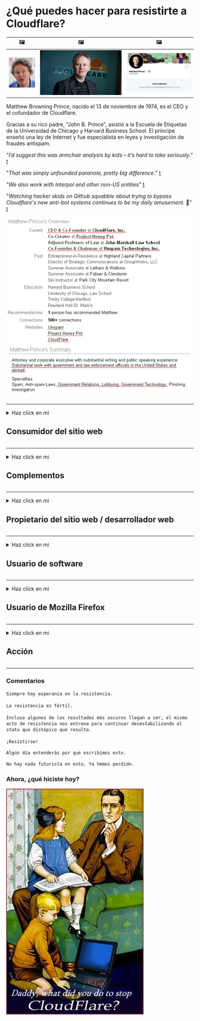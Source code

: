 # ¿Qué puedes hacer para resistirte a Cloudflare?

| 🖼 | 🖼 | 🖼 |
| --- | --- | --- |
| ![](../image/matthew_prince_teen.jpg) | ![](../image/matthew_prince.jpg) | ![](../image/blockedbymatthewprince.jpg) |


Matthew Browning Prince, nacido el 13 de noviembre de 1974, es el CEO y el cofundador de Cloudflare.

Gracias a su rico padre, "John B. Prince", asistió a la Escuela de Etiquetas de la Universidad de Chicago y Harvard Business School.
El príncipe enseñó una ley de Internet y fue especialista en leyes y investigación de fraudes antispam.


"*I’d suggest this was armchair analysis by kids – it’s hard to take seriously.*" [t](https://www.theguardian.com/technology/2015/nov/19/cloudflare-accused-by-anonymous-helping-isis)

"*That was simply unfounded paranoia, pretty big difference.*"  [t](https://twitter.com/xxdesmus/status/992757936123359233)

"*We also work with Interpol and other non-US entities*" [t](https://twitter.com/eastdakota/status/1203028504184360960)

"*Watching hacker skids on Github squabble about trying to bypass Cloudflare's new anti-bot systems continues to be my daily amusement.* 🍿" [t](https://twitter.com/eastdakota/status/1273277839102656515)


![](../image/whoismp.jpg)

---


<details>
<summary>Haz click en mi

## Consumidor del sitio web
</summary>


- Si el sitio web que le gusta usa Cloudflare, dígales que no usen Cloudflare.
  - Quejarse en las redes sociales como Facebook, Reddit, Twitter o Mastodon no hace ninguna diferencia. [Las acciones son más ruidosas que los hashtags.](https://twitter.com/phyzonloop/status/1274132092490862594)
  - Intente ponerse en contacto con el propietario del sitio web si desea ser útil.

[Cloudflare dijo](https://github.com/Eloston/ungoogled-chromium/issues/783):
```
Le recomendamos que se comunique con los administradores de los servicios o sitios específicos con los que tenga problemas y comparta su experiencia.
```

[Si no lo solicita, el propietario del sitio web nunca conocerá este problema.](../PEOPLE.md)

![](../image/liberapay.jpg)

[Ejemplo exitoso](https://counterpartytalk.org/t/turn-off-cloudflare-on-counterparty-co-plz/164/5).<br>
¿Tienes un problema? [Levanta la voz ahora.](https://github.com/maraoz/maraoz.github.io/issues/1) Ejemplo a continuación.

```
Solo está ayudando a la censura corporativa y la vigilancia masiva.
http://crimeflare.eu.org
```

```
Su página web está en el jardín privado amurallado de CloudFlare que abusa de la privacidad.
http://crimeflare.eu.org
```

- Tómese su tiempo para leer la política de privacidad del sitio web.
  - si el sitio web está detrás de Cloudflare o si el sitio web está utilizando servicios conectados a Cloudflare.

Debe explicar qué es "Cloudflare" y pedir permiso para compartir sus datos con Cloudflare. Si no lo hace, se producirá un abuso de confianza y se debe evitar el sitio web en cuestión.

[Un ejemplo aceptable de política de privacidad está aquí.](https://archive.is/bDlTz) ("Subprocessors" > "Entity Name")

```
He leído su política de privacidad y no encuentro la palabra Cloudflare.
Me niego a compartir datos contigo si continúas enviando mis datos a Cloudflare.
http://crimeflare.eu.org
```

Este es un ejemplo de política de privacidad que no tiene la palabra Cloudflare.
[Liberland Jobs](https://archive.is/daKIr) [privacy policy](https://docsend.com/view/feiwyte):

![](../image/cfwontobey.jpg)

Cloudflare tiene su propia política de privacidad.
[A Cloudflare le encanta hacer sexo con la gente.](https://www.reddit.com/r/GamerGhazi/comments/2s64fe/be_wary_reporting_to_cloudflare/)

Este es un buen ejemplo del formulario de registro del sitio web.
AFAIK, el sitio web cero hace esto. ¿Confiarás en ellos?

```
Al hacer clic en "Registrarse en XYZ", acepta nuestros términos de servicio y declaración de privacidad.
También acepta compartir sus datos con Cloudflare y también acepta la declaración de privacidad de cloudflare.
Si Cloudflare filtra su información o no le permite conectarse a nuestros servidores, no es culpa nuestra. [*]

[ Inscribirse ] [ no estoy de acuerdo ]
```
[*] [PEOPLE.md](../PEOPLE.md)


- Trate de no utilizar su servicio. Recuerde que está siendo observado por Cloudflare.
  - ["I'm in your TLS, sniffin' your passworz"](../image/iminurtls.jpg)

- Busque otro sitio web. ¡Hay alternativas y oportunidades en Internet!

- Convence a tus amigos para que utilicen Tor a diario.
  - ¡El anonimato debería ser el estándar de la Internet abierta!
  - [Tenga en cuenta que al proyecto Tor no le gusta este proyecto.](../HISTORY.md)

</details>

------

<details>
<summary>Haz click en mi

## Complementos
</summary>

- Si su navegador es Firefox, Tor Browser o Ungoogled Chromium, use uno de estos complementos a continuación.
  - Si desea agregar otro complemento nuevo, pregunte primero.


| Nombre | Desarrollador | Apoyo | Puede bloquear | Puede notificar | Chrome |
| -------- | -------- | -------- | -------- | -------- | -------- |
| [Bloku Cloudflaron MITM-Atakon](../subfiles/about.bcma.md) | #Addon | [ ? ](http://crimeflare.eu.org/) | **sí**     | **sí**     |  **sí** |
| [Ĉu ligoj estas vundeblaj al MITM-atako?](../subfiles/about.ismm.md) | #Addon | [ ? ](http://crimeflare.eu.org/) | No     | **sí**     |  **sí** |
| [Ĉu ĉi tiuj ligoj blokos Tor-uzanton?](../subfiles/about.isat.md) | #Addon | [ ? ](http://crimeflare.eu.org/) | No     | **sí**     |  **sí** |
| [Block Cloudflare MITM Attack](https://trac.torproject.org/projects/tor/attachment/ticket/24351/block_cloudflare_mitm_attack-1.0.14.1-an%2Bfx.xpi)<br>[**DELETED BY TOR PROJECT**](../HISTORY.md) | nullius | [ ? ](../tool/block_cloudflare_mitm_fx), [Link](http://crimeflare.eu.org/) | **sí**     | **sí**     |  No |
| [TPRB](http://34ahehcli3epmhbu2wbl6kw6zdfl74iyc4vg3ja4xwhhst332z3knkyd.onion/) | Sw | [ ? ](http://34ahehcli3epmhbu2wbl6kw6zdfl74iyc4vg3ja4xwhhst332z3knkyd.onion/) | **sí**     | **sí**     |  No |
| [Detect Cloudflare](https://addons.mozilla.org/en-US/firefox/addon/detect-cloudflare/) | Frank Otto | [ ? ](https://github.com/traktofon/cf-detect) | No     | **sí**     |  No |
| [True Sight](https://addons.mozilla.org/en-US/firefox/addon/detect-cloudflare-plus/) | claustromaniac | [ ? ](https://github.com/claustromaniac/detect-cloudflare-plus) | No     | **sí**     |  No |
| [Which Cloudflare datacenter am I visiting?](https://addons.mozilla.org/en-US/firefox/addon/cf-pop/) | 依云 | [ ? ](https://github.com/lilydjwg/cf-pop) | No     | **sí**     |  No |


- "Decentraleyes" puede detener la conexión a "CDNJS (Cloudflare)".
  - Evita que muchas solicitudes lleguen a las redes y sirve archivos locales para evitar que los sitios se rompan.
  - El desarrollador respondió: "[very concerning indeed](https://github.com/Synzvato/decentraleyes/issues/236#issuecomment-352049501)", "[widespread usage severely centralizes the web](https://github.com/Synzvato/decentraleyes/issues/251#issuecomment-366752049)"

- [También puede eliminar o desconfiar del certificado de Cloudflare de su autoridad de certificación (CA).](https://www.ssl.com/how-to/remove-root-certificate-firefox/)

</details>

------

<details>
<summary>Haz click en mi

## Propietario del sitio web / desarrollador web
</summary>


![](../image/word_cloudflarefree.jpg)

- No use la solución Cloudflare, Period.
  - Puedes hacerlo mejor que eso, ¿verdad? [Aquí se explica cómo eliminar suscripciones, planes, dominios o cuentas de Cloudflare.](https://support.cloudflare.com/hc/en-us/articles/200167776-Removing-subscriptions-plans-domains-or-accounts)

| 🖼 | 🖼 |
| --- | --- |
| ![](../image/htmlalertcloudflare.jpg) | ![](../image/htmlalertcloudflare2.jpg) |

- ¿Quieres más clientes? Sabes qué hacer. La pista está "por encima de la línea".
  - [Hola, escribiste "Nos tomamos en serio tu privacidad", pero recibí "Error 403 Proxy anónimo prohibido no permitido".](https://it.slashdot.org/story/19/02/19/0033255/stop-saying-we-take-your-privacy-and-security-seriously) ¿Por qué estás bloqueando Tor o VPN? ¿Y por qué bloquea los correos electrónicos temporales?

![](../image/anonexist.jpg)

- El uso de Cloudflare aumentará las posibilidades de una interrupción. Los visitantes no pueden acceder a su sitio web si su servidor no funciona o si Cloudflare no funciona.
  - [¿De verdad pensaste que Cloudflare nunca caería?](https://www.ibtimes.com/cloudflare-down-not-working-sites-producing-504-gateway-timeout-errors-2618008) [Another](https://twitter.com/Jedduff/status/1097875615997399040) [sample](https://twitter.com/search?f=tweets&vertical=default&q=Cloudflare%20is%20having%20problems). [Need more](../PEOPLE.md)?

![](../image/cloudflareinternalerror.jpg)

- El uso de Cloudflare como proxy de su "servicio API", "servidor de actualización de software" o "fuente RSS" dañará a su cliente. Un cliente te llamó y te dijo "Ya no puedo usar tu API", y no tienes idea de lo que está pasando. Cloudflare puede bloquear silenciosamente a su cliente. ¿Crees que está bien?
  - Hay muchos clientes de lectores de RSS y servicios en línea de lectores de RSS. ¿Por qué publica un feed RSS si no permite que la gente se suscriba?

![](../image/rssfeedovercf.jpg)

- ¿Necesita un certificado HTTPS? Utilice "Let's Encrypt" o simplemente cómprelo en la empresa de CA.

- ¿Necesitas un servidor DNS? ¿No puede configurar su propio servidor? Que hay de ellos: [Hurricane Electric Free DNS](https://dns.he.net/), [Dyn.com](https://dyn.com/dns/), [1984 Hosting](https://www.1984hosting.com/), [Afraid.Org (El administrador borra su cuenta si usa TOR)](https://freedns.afraid.org/)

- ¿Buscas servicio de hosting? ¿Solo gratis? Que hay de ellos: [Onion Service](http://vww6ybal4bd7szmgncyruucpgfkqahzddi37ktceo3ah7ngmcopnpyyd.onion/en/security/network-security/tor/onionservices-best-practices), [Free Web Hosting Area](https://freewha.com/), [Autistici/Inventati Web Site Hosting](https://www.autinv5q6en4gpf4.onion/services/website), [Github Pages](https://pages.github.com/), [Surge](https://surge.sh/)
  - [Alternativas a Cloudflare](../subfiles/cloudflare-alternatives.md)

- ¿Está utilizando "cloudflare-ipfs.com"? [¿Sabes que Cloudflare IPFS es malo?](../PEOPLE.md)

- Instale Web Application Firewall como OWASP y Fail2Ban en su servidor y configúrelo correctamente.
  - Bloquear Tor no es una solución. No castigue a todo el mundo solo por los pequeños usuarios malos.

- Redirigir o bloquear a los usuarios de "Cloudflare Warp" para que no accedan a su sitio web. Y proporcione una razón si puede.

> Lista de IP: "[Rangos de IP actuales de Cloudflare](cloudflare_inc/)"

> A: Solo bloquéalos

```
server {
...
deny 173.245.48.0/20;
deny 103.21.244.0/22;
deny 103.22.200.0/22;
deny 103.31.4.0/22;
deny 141.101.64.0/18;
deny 108.162.192.0/18;
deny 190.93.240.0/20;
deny 188.114.96.0/20;
deny 197.234.240.0/22;
deny 198.41.128.0/17;
deny 162.158.0.0/15;
deny 104.16.0.0/12;
deny 172.64.0.0/13;
deny 131.0.72.0/22;
deny 2400:cb00::/32;
deny 2606:4700::/32;
deny 2803:f800::/32;
deny 2405:b500::/32;
deny 2405:8100::/32;
deny 2a06:98c0::/29;
deny 2c0f:f248::/32;
...
}
```

> B: Redirigir a la página de advertencia

```
http {
...
geo $iscf {
default 0;
173.245.48.0/20 1;
103.21.244.0/22 1;
103.22.200.0/22 1;
103.31.4.0/22 1;
141.101.64.0/18 1;
108.162.192.0/18 1;
190.93.240.0/20 1;
188.114.96.0/20 1;
197.234.240.0/22 1;
198.41.128.0/17 1;
162.158.0.0/15 1;
104.16.0.0/12 1;
172.64.0.0/13 1;
131.0.72.0/22 1;
2400:cb00::/32 1;
2606:4700::/32 1;
2803:f800::/32 1;
2405:b500::/32 1;
2405:8100::/32 1;
2a06:98c0::/29 1;
2c0f:f248::/32 1;
}
...
}

server {
...
if ($iscf) {rewrite ^ https://example.com/cfwsorry.php;}
...
}

<?php
header('HTTP/1.1 406 Not Acceptable');
echo <<<CLOUDFLARED
Thank you for visiting ourwebsite.com!<br />
We are sorry, but we can't serve you because your connection is being intercepted by Cloudflare.<br />
Please read http://crimeflare.eu.org for more information.<br />
CLOUDFLARED;
die();
```

- Configure Tor Onion Service o I2P insite si cree en la libertad y da la bienvenida a usuarios anónimos.

- ¡Pida consejo a otros operadores de sitios web duales de Clearnet / Tor y haga amigos anónimos!

</details>

------

<details>
<summary>Haz click en mi

## Usuario de software
</summary>


- Discord está usando CloudFlare. ¿Alternativas? Nosotros recomendamos [**Briar** (Android)](https://f-droid.org/en/packages/org.briarproject.briar.android/), [Ricochet (PC)](https://ricochet.im/), [Tox + Tor (Android/PC)](https://tox.chat/download.html)
  - Briar incluye el demonio Tor para que no tengas que instalar Orbot.
  - Los desarrolladores de Qwtch, Open Privacy, eliminaron el proyecto stop_cloudflare de su servicio git sin previo aviso.

- Si usa Debian GNU / Linux, o cualquier derivado, suscríbase: [bug #831835](https://bugs.debian.org/cgi-bin/bugreport.cgi?bug=831835). Y si puede, ayude a verificar el parche y ayude al encargado de mantenimiento a llegar a la conclusión correcta sobre si debe ser aceptado.

- Recomiende siempre estos navegadores.

| Nombre | Desarrollador | Apoyo | Comentario |
| -------- | -------- | -------- | -------- |
| [Ungoogled-Chromium](https://ungoogled-software.github.io/ungoogled-chromium-binaries/) | Eloston | [ ? ](https://github.com/Eloston/ungoogled-chromium) | PC (Win, Mac, Linux)  _!Tor_ |
| [Bromite](https://www.bromite.org/fdroid) | Bromite | [ ? ](https://github.com/bromite/bromite/issues) | Android  _!Tor_ |
| [Tor Browser](https://www.torproject.org/download/) | Tor Project | [ ? ](https://support.torproject.org/) | PC (Win, Mac, Linux)  _Tor_|
| [Tor Browser Android](https://www.torproject.org/download/) | Tor Project | [ ? ](https://support.torproject.org/) | Android  _Tor_|
| [Onion Browser](https://itunes.apple.com/us/app/onion-browser/id519296448?mt=8) | Mike Tigas | [ ? ](https://github.com/OnionBrowser/OnionBrowser/issues) | Apple iOS  _Tor_|
| [GNU/Icecat](https://www.gnu.org/software/gnuzilla/) | GNU | [ ? ](https://www.gnu.org/software/gnuzilla/) | PC (Linux) |
| [IceCatMobile](https://f-droid.org/en/packages/org.gnu.icecat/) | GNU | [ ? ](https://lists.gnu.org/mailman/listinfo/bug-gnuzilla) | Android |
| [Iridium Browser](https://iridiumbrowser.de/about/) | Iridium | [ ? ](https://github.com/iridium-browser/iridium-browser/) | PC (Win, Mac, Linux, OpenBSD) |


La privacidad de otro software es imperfecta. Esto no significa que el navegador Tor sea "perfecto".
No hay tecnología 100% segura ni 100% privada en Internet.

- ¿No quieres usar Tor? Puede utilizar cualquier navegador con Tor daemon.
  - [Tenga en cuenta que al proyecto Tor no le gusta esto.](https://support.torproject.org/tbb/tbb-9/) Utilice Tor Browser si puede hacerlo.
- [Cómo usar Chromium con Tor](../subfiles/chromium_tor.md)


Hablemos de la privacidad de otros programas.

- [Si realmente necesita usar Firefox, elija "Firefox ESR".](https://www.mozilla.org/en-US/firefox/organizations/)
  - [Firefox - Perro guardián del software espía](https://spyware.neocities.org/articles/firefox.html)
  - [Firefox rechaza la libertad de expresión, prohíbe la libertad de expresión](https://web.archive.org/web/20200423010026/https://reclaimthenet.org/firefox-rejects-free-speech-bans-free-speech-commenting-plugin-dissenter-from-its-extensions-gallery/)
  - ["Más de 100 votos negativos. Parece que pedirle a una empresa de software que se ciña a ... software es demasiado en estos días."](https://old.reddit.com/r/firefox/comments/gutdiw/weve_got_work_to_do_the_mozilla_blog/fslbbb6/)
  - [¿Por qué Firefox me muestra enlaces patrocinados en mi barra de URL?](https://www.reddit.com/r/firefox/comments/jybx2w/uh_why_is_firefox_showing_me_sponsored_links_in/)
  - [Mozilla - Diablo Encarnado](https://digdeeper.neocities.org/ghost/mozilla.html)

- [Recuerde, Mozilla está utilizando el servicio Cloudflare.](https://www.robtex.com/dns-lookup/www.mozilla.org) [También están utilizando el servicio DNS de Cloudflare en su producto.](https://www.theregister.co.uk/2018/03/21/mozilla_testing_dns_encryption/)

- [Mozilla rechazó oficialmente este boleto.](https://bugzilla.mozilla.org/show_bug.cgi?id=1426618)

- [Firefox Focus es una broma.](https://github.com/mozilla-mobile/focus-android/issues/1743) [Prometieron apagar la telemetría pero la cambiaron.](https://github.com/mozilla-mobile/focus-android/issues/4210)

- [El desarrollador de PaleMoon / Basilisk ama Cloudflare.](https://github.com/mozilla-mobile/focus-android/issues/1743#issuecomment-345993097)
  - [El servidor de archivos de Pale Moon pirateó y difundió malware durante 18 meses](https://www.reddit.com/r/privacytoolsIO/comments/cc808y/pale_moons_archive_server_hacked_and_spread/)
  - También odia a los usuarios de Tor - "[Que sea hostil hacia Tor. Creo que la mayoría de los sitios deberían ser hostiles hacia Tor considerando su factor de abuso extremadamente alto.](https://github.com/yacy/yacy_search_server/issues/314#issuecomment-565932097)"

- [Waterfox tiene un grave problema de "teléfonos domésticos"](https://spyware.neocities.org/articles/waterfox.html)

- [Google Chrome es un software espía.](https://www.gnu.org/proprietary/malware-google.en.html)
  - [Google perfila su actividad.](https://spyware.neocities.org/articles/chrome.html)

- [SRWare Iron hace demasiados teléfonos conectados a casa.](https://spyware.neocities.org/articles/iron.html) También se conecta a los dominios de Google.

- [Brave Browser incluye rastreadores de Facebook / Twitter en la lista blanca.](https://www.bleepingcomputer.com/news/security/facebook-twitter-trackers-whitelisted-by-brave-browser/)
  - [Aquí hay más problemas.](https://spyware.neocities.org/articles/brave.html)
  - [ID de afiliado de binance](https://twitter.com/cryptonator1337/status/1269594587716374528)

- [Microsoft Edge permite que Facebook ejecute código Flash a espaldas de los usuarios.](https://www.zdnet.com/article/microsoft-edge-lets-facebook-run-flash-code-behind-users-backs/)

- [Vivaldi no respeta su privacidad.](https://spyware.neocities.org/articles/vivaldi.html)

- [Nivel de software espía Opera: Extremadamente alto](https://spyware.neocities.org/articles/opera.html)

- Apple iOS: [No debería usar iOS en absoluto, principalmente porque es malware.](https://www.gnu.org/proprietary/malware-apple.html)

Por lo tanto, recomendamos solo la tabla anterior. Nada más.

</details>

------

<details>
<summary>Haz click en mi

## Usuario de Mozilla Firefox
</summary>


- "Firefox Nightly" enviará información de nivel de depuración a los servidores de Mozilla sin un método de exclusión voluntaria.
  - [Los servidores de Mozilla están detrás de Cloudflare](https://www.digwebinterface.com/?hostnames=www.mozilla.org%0D%0Amozilla.cloudflare-dns.com&type=&ns=resolver&useresolver=8.8.4.4&nameservers=)

- Es posible prohibir que Firefox se conecte a los servidores de Mozilla.
  - [Guía de plantillas de políticas de Mozilla](https://github.com/mozilla/policy-templates/blob/master/README.md)
  - Tenga en cuenta que este truco podría dejar de funcionar en una versión posterior porque a Mozilla le gusta incluirse en la lista blanca.
  - Utilice un cortafuegos y un filtro DNS para bloquearlos por completo.

"`/distribution/policies.json`"

>     "WebsiteFilter": {
> 		"Block": [
> 		"*://*.mozilla.com/*",
> 		"*://*.mozilla.net/*",
> 		"*://*.mozilla.org/*",
> 		"*://webcompat.com/*",
> 		"*://*.firefox.com/*",
> 		"*://*.thunderbird.net/*",
> 		"*://*.cloudflare.com/*"
> 		]
>     },


- ~~Informar un error en el rastreador de mozilla, diciéndoles que no usen Cloudflare.~~ Hubo un informe de error en bugzilla. Muchas personas publicaron su preocupación, sin embargo, el administrador ocultó el error en 2018.

- Puede desactivar DoH en Firefox.
  - [Cambiar el proveedor de DNS predeterminado de firefox](../subfiles/change-firefox-dns.md)

![](../image/firefoxdns.jpg)

- [Si desea utilizar un DNS que no sea de ISP, considere usar el servicio DNS OpenNIC Tier2 o cualquiera de los servicios DNS que no sean de Cloudflare.](https://wiki.opennic.org/start)
![](../image/opennic.jpg)
  - Bloquea Cloudflare con DNS. [Crimeflare DNS](https://dns.crimeflare.eu.org/)

- Puedes usar Tor como resolución de DNS. [Si no eres un experto en Tor, haz una pregunta aquí.](https://tor.stackexchange.com/)

> **¿Cómo?**
> 1. Descarga Tor e instálalo en tu computadora.
> 2. Agregue esta línea al archivo "torrc".
> DNSPort 127.0.0.1:53
> 3. Reinicia Tor.
> 4. Configure el servidor DNS de su computadora en "127.0.0.1".

</details>

------

<details>
<summary>Haz click en mi

## Acción
</summary>


- Cuéntele a los que le rodean los peligros de Cloudflare.

- [Ayude a mejorar este repositorio.](http://crimeflare.eu.org)
  - Tanto las listas, los argumentos en contra como los detalles.

- [Documente y haga muy público dónde las cosas van mal con Cloudflare (y compañías similares), asegurándose de mencionar este repositorio cuando lo haga.](http://crimeflare.eu.org) :)

- Consiga que más personas utilicen Tor de forma predeterminada para que puedan experimentar la web desde la perspectiva de diferentes partes del mundo.

- Inicie grupos, en las redes sociales y meatspace, dedicados a liberar al mundo de Cloudflare.

- Cuando corresponda, enlace a estos grupos en este repositorio; este puede ser un lugar para coordinar el trabajo conjunto como grupos.

- [Inicie una cooperativa que pueda proporcionar una alternativa no corporativa significativa a Cloudflare.](../subfiles/cloudflare-alternatives.md)

- Háganos saber de cualquier alternativa para ayudar al menos a proporcionar una defensa de múltiples capas contra Cloudflare.

- Si es cliente de Cloudflare, configure sus configuraciones de privacidad y espere a que las infrinjan.
  - [Luego, tráigalos bajo cargos de violación de privacidad / anti-spam.](https://twitter.com/thexpaw/status/1108424723233419264)

- Si se encuentra en los Estados Unidos de América y el sitio web en cuestión es un banco o un contador, intente ejercer presión legal en virtud de la Ley Gramm-Leach-Bliley o la Ley de Estadounidenses con Discapacidades e infórmenos hasta dónde llega. .

- Si el sitio web es un sitio del gobierno, intente ejercer presión legal bajo la 1ª Enmienda de la Constitución de los Estados Unidos.

- Si es ciudadano de la UE, póngase en contacto con el sitio web para enviar su información personal en virtud del Reglamento general de protección de datos. Si se niegan a brindarle su información, es una violación de la ley.

- Para las empresas que afirman ofrecer servicios en su sitio web, intente denunciarlos como "publicidad falsa" a las organizaciones de protección al consumidor y a BBB. Los sitios web de Cloudflare son atendidos por servidores de Cloudflare.

- [La UIT sugiere en el contexto de EE. UU. Que Cloudflare está comenzando a crecer lo suficiente como para que se les imponga la ley antimonopolio.](https://www.itu.int/en/ITU-T/Workshops-and-Seminars/20181218/Documents/Geoff_Huston_Presentation.pdf)

- Es concebible que la versión 4 de GNU GPL podría incluir una disposición contra el almacenamiento de código fuente detrás de dicho servicio, requiriendo para todos los programas GPLv4 y posteriores que al menos el código fuente sea accesible a través de un medio que no discrimine a los usuarios de Tor.

</details>

------

### Comentarios

```
Siempre hay esperanza en la resistencia.

La resistencia es fértil.

Incluso algunos de los resultados más oscuros llegan a ser, el mismo acto de resistencia nos entrena para continuar desestabilizando el statu quo distópico que resulta.

¡Resistirse!
```

```
Algún día entenderás por qué escribimos esto.
```

```
No hay nada futurista en esto. Ya hemos perdido.
```

### Ahora, ¿qué hiciste hoy?


![](../image/stopcf.jpg)
